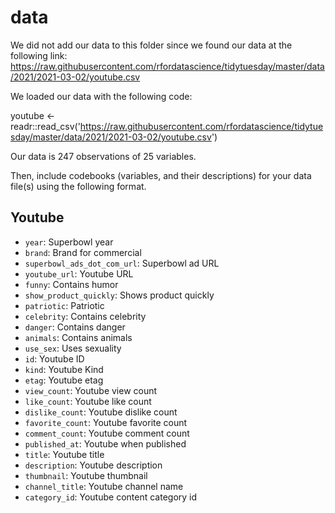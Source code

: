 # data

We did not add our data to this folder since we found our data at the following link:
https://raw.githubusercontent.com/rfordatascience/tidytuesday/master/data/2021/2021-03-02/youtube.csv

We loaded our data with the following code:

youtube <- readr::read_csv('https://raw.githubusercontent.com/rfordatascience/tidytuesday/master/data/2021/2021-03-02/youtube.csv')


Our data is 247 observations of 25 variables. 

Then, include codebooks (variables, and their descriptions) for your data file(s)
using the following format.

## Youtube

- `year`: Superbowl year
- `brand`: Brand for commercial
- `superbowl_ads_dot_com_url`: Superbowl ad URL
- `youtube_url`: Youtube URL
- `funny`: Contains humor
- `show_product_quickly`: Shows product quickly
- `patriotic`: Patriotic
- `celebrity`: Contains celebrity
- `danger`: Contains danger
- `animals`: Contains animals
- `use_sex`: Uses sexuality
- `id`: Youtube ID
- `kind`: Youtube Kind
- `etag`: Youtube etag
- `view_count`: Youtube view count
- `like_count`: Youtube like count
- `dislike_count`: Youtube dislike count
- `favorite_count`: Youtube favorite count
- `comment_count`: Youtube comment count
- `published_at`: Youtube when published
- `title`: Youtube title
- `description`: Youtube description
- `thumbnail`: Youtube thumbnail
- `channel_title`: Youtube channel name
- `category_id`: Youtube content category id
